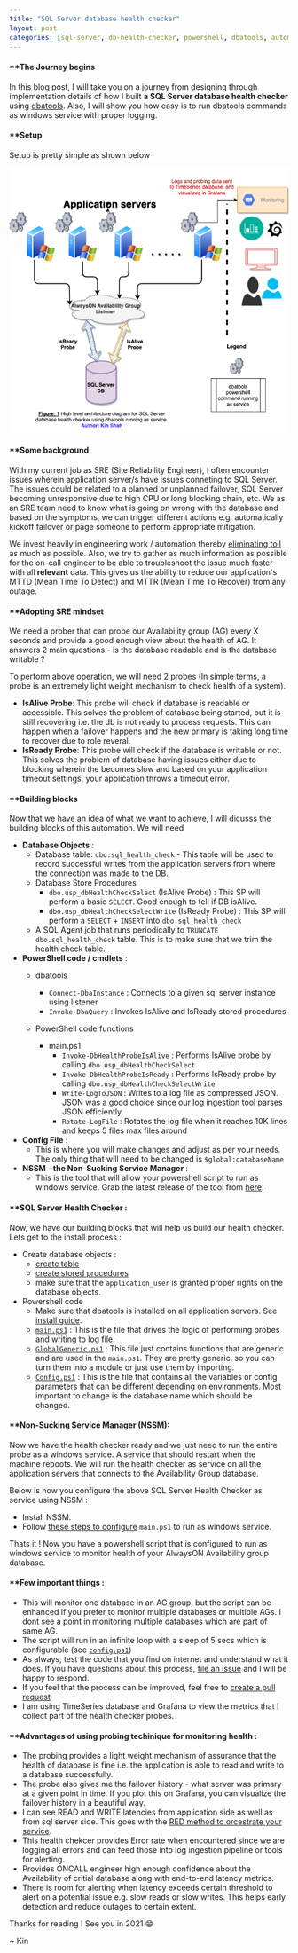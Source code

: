 ```yaml
---
title: "SQL Server database health checker"
layout: post
categories: [sql-server, db-health-checker, powershell, dbatools, automation]
---
```


#### **The Journey begins 

In this blog post, I will take you on a journey from designing through implementation details of how I built **a SQL Server database health checker** using [dbatools](https://dbatools.io/). Also, I will show you how easy is to run dbatools commands as windows service with proper logging.

#### **Setup

Setup is pretty simple as shown below 

![SQLServerDBHealthChecker](https://github.com/TheRockStarDBA/kin-dbsre/blob/master/images/SQLServerDBHealthChecker_01.png)


#### **Some background

With my current job as SRE (Site Reliability Engineer), I often encounter issues wherein application server/s have issues conneting to SQL Server. The issues could be related to a planned or unplanned failover, SQL Server becoming unresponsive due to high CPU or long blocking chain, etc. We as an SRE team need to know what is going on wrong with the database and based on the symptoms, we can trigger different actions e.g. automatically kickoff failover or page someone to perform appropriate mitigation.

We invest heavily in engineering work / automation thereby [eliminating toil](https://landing.google.com/sre/sre-book/chapters/eliminating-toil/) as much as possible. Also, we try to gather as much information as possible for the on-call engineer to be able to troubleshoot the issue much faster with all **relevant** data. This gives us the ability to reduce our application's MTTD (Mean Time To Detect) and MTTR (Mean Time To Recover) from any outage.

#### **Adopting SRE mindset 

We need a prober that can probe our Availability group (AG) every X seconds and provide a good enough view about the health of AG. It answers 2 main questions - is the database readable and is the database writable ?

To perform above operation, we will need 2 probes (In simple terms, a probe is an extremely light weight mechanism to check health of a system).

- **IsAlive Probe**: This probe will check if database is readable or accessible. This solves the problem of database being started, but it is still recovering i.e. the db is not ready to process requests. This can happen when a failover happens and the new primary is taking long time to recover due to role reveral.
- **IsReady Probe**: This probe will check if the database is writable or not. This solves the problem of database having issues either due to blocking wherein the becomes slow and based on your application timeout settings, your application throws a timeout error.


#### **Building blocks 

Now that we have an idea of what we want to achieve, I will dicusss the building blocks of this automation. We will need 

 - **Database Objects** :
    - Database table: `dbo.sql_health_check` - This table will be used to record successful writes from the application servers from where the connection was made to the DB.
    - Database Store Procedures 
      - `dbo.usp_dbHealthCheckSelect` (IsAlive Probe) : This SP will perform a basic `SELECT`. Good enough to tell if DB isAlive. 
      - `dbo.usp_dbHealthCheckSelectWrite` (IsReady Probe) : This SP will perform a `SELECT` + `INSERT` into `dbo.sql_health_check`
    - A SQL Agent job that runs periodically to `TRUNCATE` `dbo.sql_health_check` table. This is to make sure that we trim the health check table.
 - **PowerShell code / cmdlets** :
    - dbatools
      - `Connect-DbaInstance` : Connects to a given sql server instance using listener
      - `Invoke-DbaQuery` : Invokes IsAlive and IsReady stored procedures
      
    - PowerShell code functions 
      - main.ps1
        - `Invoke-DbHealthProbeIsAlive` : Performs IsAlive probe by calling `dbo.usp_dbHealthCheckSelect`
        - `Invoke-DbHealthProbeIsReady` : Performs IsReady probe by calling `dbo.usp_dbHealthCheckSelectWrite`
        - `Write-LogToJSON` : Writes to a log file as compressed JSON. JSON was a good choice since our log ingestion tool parses JSON efficiently.
        - `Rotate-LogFile` : Rotates the log file when it reaches 10K lines and keeps 5 files max files around
 - **Config File** :
   - This is where you will make changes and adjust as per your needs. The only thing that will need to be changed is `$global:databaseName`
 - **NSSM - the Non-Sucking Service Manager** :
   - This is the tool that will allow your powershell script to run as windows service. Grab the latest release of the tool from [here](https://nssm.cc/download).
      
    
#### **SQL Server Health Checker :

Now, we have our building blocks that will help us build our health checker. Lets get to the install process :

- Create database objects :
   - [create table](https://github.com/TheRockStarDBA/SQLServerHealthChecker/blob/main/database_objects/tables/dbo_sql_health_check.sql)
   - [create stored procedures](https://github.com/TheRockStarDBA/SQLServerHealthChecker/tree/main/database_objects/stored_procedures)
   - make sure that the `application_user` is granted proper rights on the database objects. 
- Powershell code
   - Make sure that dbatools is installed on all application servers. See [install guide](https://dbatools.io/download/).
   - [`main.ps1`](https://github.com/TheRockStarDBA/SQLServerHealthChecker/blob/main/powershell/main.ps1) : This is the file that drives the logic of performing probes and writing to log file.
   - [`GlobalGeneric.ps1`](https://github.com/TheRockStarDBA/SQLServerHealthChecker/blob/main/powershell/GlobalGeneric.ps1) : This file just contains functions that are generic and are used in the `main.ps1`. They are pretty generic, so you can turn them into a module or just use them by importing.
   - [`Config.ps1`](https://github.com/TheRockStarDBA/SQLServerHealthChecker/blob/main/powershell/Config.ps1) : This is the file that contains all the variables or config parameters that can be different depending on environments. Most important to change is the database name which should be changed.

#### **Non-Sucking Service Manager (NSSM):

Now we have the health checker ready and we just need to run the entire probe as a windows service. A service that should restart when the machine reboots. We will run the health checker as service on all the application servers that connects to the Availability Group database.

Below is how you configure the above SQL Server Health Checker as service using NSSM :

 - Install NSSM. 
 - Follow [these steps to configure](https://github.com/TheRockStarDBA/SQLServerHealthChecker/blob/main/NSSM_install.ps1) `main.ps1` to run as windows service.
 
 Thats it ! Now you have a powershell script that is configured to run as windows service to monitor health of your AlwaysON Availability group database. 

#### **Few important things :

- This will monitor one database in an AG group, but the script can be enhanced if you prefer to monitor multiple databases or multiple AGs. I dont see a point in monitoring multiple databases which are part of same AG.
- The script will run in an infinite loop with a sleep of 5 secs which is configurable (see [`config.ps1`](https://github.com/TheRockStarDBA/SQLServerHealthChecker/blob/main/powershell/Config.ps1#L14))
- As always, test the code that you find on internet and understand what it does. If you have questions about this process, [file an issue](https://github.com/TheRockStarDBA/SQLServerHealthChecker/issues) and I will be happy to respond.
- If you feel that the process can be improved, feel free to [create a pull request](https://github.com/TheRockStarDBA/SQLServerHealthChecker/pulls)
- I am using TimeSeries database and Grafana to view the metrics that I collect part of the health checker probes.

#### **Advantages of using probing techinique for monitoring health :

- The probing provides a light weight mechanism of assurance that the health of database is fine i.e. the application is able to read and write to a database successfully.
- The probe also gives me the failover history - what server was primary at a given point in time. If you plot this on Grafana, you can visualize the failover history in a beautiful way.
- I can see READ and WRITE latencies from application side as well as from sql server side. This goes with the [RED method to orcestrate your service](https://grafana.com/blog/2018/08/02/the-red-method-how-to-instrument-your-services/).
- This health chekcer provides Error rate when encountered since we are logging all errors and can feed those into log ingestion pipeline or tools for alerting.
- Provides ONCALL engineer high enough confidence about the Availability of critial database along with end-to-end latency metrics.
- There is room for alerting when latency exceeds certain threshold to alert on a potential issue e.g. slow reads or slow writes. This helps early detection and reduce outages to certain extent.

Thanks for reading ! See you in 2021 :smile:

~ Kin 



